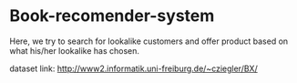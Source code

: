 # Book-recomender-system

Here, we try to search for lookalike customers and
offer product based on what his/her lookalike has chosen.

dataset link: http://www2.informatik.uni-freiburg.de/~cziegler/BX/
